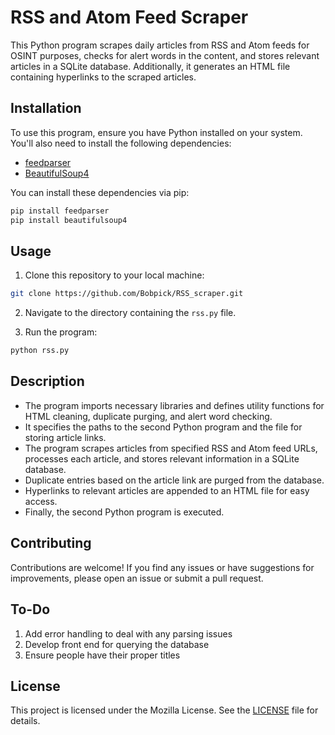 # RSS and Atom Feed Scraper

This Python program scrapes daily articles from RSS and Atom feeds for OSINT purposes, checks for alert words in the content, and stores relevant articles in a SQLite database. Additionally, it generates an HTML file containing hyperlinks to the scraped articles.

## Installation

To use this program, ensure you have Python installed on your system. You'll also need to install the following dependencies:

- [feedparser](https://pypi.org/project/feedparser/)
- [BeautifulSoup4](https://pypi.org/project/beautifulsoup4/)

You can install these dependencies via pip:

```bash
pip install feedparser
pip install beautifulsoup4
```

## Usage

1. Clone this repository to your local machine:

```bash
git clone https://github.com/Bobpick/RSS_scraper.git
```

2. Navigate to the directory containing the `rss.py` file.

3. Run the program:

```bash
python rss.py
```

## Description

- The program imports necessary libraries and defines utility functions for HTML cleaning, duplicate purging, and alert word checking.
- It specifies the paths to the second Python program and the file for storing article links.
- The program scrapes articles from specified RSS and Atom feed URLs, processes each article, and stores relevant information in a SQLite database.
- Duplicate entries based on the article link are purged from the database.
- Hyperlinks to relevant articles are appended to an HTML file for easy access.
- Finally, the second Python program is executed.

## Contributing

Contributions are welcome! If you find any issues or have suggestions for improvements, please open an issue or submit a pull request.

## To-Do

1) Add error handling to deal with any parsing issues
2) Develop front end for querying the database
3) Ensure people have their proper titles

## License

This project is licensed under the Mozilla License. See the [LICENSE](LICENSE) file for details.
